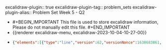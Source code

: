 excalidraw-plugin:: true
excalidraw-plugin-tag:: problem_sets
excalidraw-plugin-alias:: Problem Set Week 5 - Q2

- #+BEGIN_IMPORTANT
  This file is used to store excalidraw information, Please do not manually edit this file.
  #+END_IMPORTANT
- {{renderer excalidraw-menu, excalidraw-2023-10-04-10-27-00}}
- ```json
  {"elements":[{"type":"line","version":62,"versionNonce":1638683861,"isDeleted":false,"id":"GZjq7OEW9ISnf5aExgQTH","fillStyle":"hachure","strokeWidth":1,"strokeStyle":"solid","roughness":1,"opacity":100,"angle":0,"x":592.7184600830078,"y":204.34868621826172,"strokeColor":"#1e1e1e","backgroundColor":"transparent","width":0.267425537109375,"height":499.6719970703125,"seed":1436641051,"groupIds":[],"frameId":null,"roundness":{"type":2},"boundElements":[],"updated":1696408076513,"link":null,"locked":false,"startBinding":null,"endBinding":null,"lastCommittedPoint":null,"startArrowhead":null,"endArrowhead":null,"points":[[0,0],[-0.267425537109375,499.6719970703125]]},{"type":"line","version":152,"versionNonce":495963899,"isDeleted":false,"id":"dojH4nnEOUog-PLq563-r","fillStyle":"hachure","strokeWidth":1,"strokeStyle":"solid","roughness":1,"opacity":100,"angle":0,"x":593.6491851806641,"y":702.701286315918,"strokeColor":"#1e1e1e","backgroundColor":"transparent","width":608.382080078125,"height":0.88433837890625,"seed":817613755,"groupIds":[],"frameId":null,"roundness":{"type":2},"boundElements":[],"updated":1696408076513,"link":null,"locked":false,"startBinding":null,"endBinding":null,"lastCommittedPoint":null,"startArrowhead":null,"endArrowhead":null,"points":[[0,0],[608.382080078125,-0.88433837890625]]},{"type":"text","version":15,"versionNonce":525660725,"isDeleted":false,"id":"VefobCoTkYpGuIrqzkpFk","fillStyle":"hachure","strokeWidth":1,"strokeStyle":"solid","roughness":1,"opacity":100,"angle":0,"x":1198.189712524414,"y":760.4722213745117,"strokeColor":"#1e1e1e","backgroundColor":"transparent","width":84.49990844726562,"height":25,"seed":1348508763,"groupIds":[],"frameId":null,"roundness":null,"boundElements":[],"updated":1696408076513,"link":null,"locked":false,"fontSize":20,"fontFamily":1,"text":"Quantity","textAlign":"left","verticalAlign":"top","containerId":null,"originalText":"Quantity","lineHeight":1.25,"baseline":16},{"type":"text","version":47,"versionNonce":1649555355,"isDeleted":false,"id":"5uiLL8Uz9ymnXUS8TNZ7W","fillStyle":"hachure","strokeWidth":1,"strokeStyle":"solid","roughness":1,"opacity":100,"angle":0,"x":470.0225372314453,"y":200.42835235595703,"strokeColor":"#1e1e1e","backgroundColor":"transparent","width":47.17994689941406,"height":25,"seed":274880763,"groupIds":[],"frameId":null,"roundness":null,"boundElements":[],"updated":1696408076513,"link":null,"locked":false,"fontSize":20,"fontFamily":1,"text":"Price","textAlign":"left","verticalAlign":"top","containerId":null,"originalText":"Price","lineHeight":1.25,"baseline":16},{"type":"line","version":98,"versionNonce":1287840661,"isDeleted":false,"id":"JezYzD9S2OQ72NRN2npB3","fillStyle":"hachure","strokeWidth":1,"strokeStyle":"solid","roughness":1,"opacity":100,"angle":0,"x":650.9995880126953,"y":252.59534454345703,"strokeColor":"#1971c2","backgroundColor":"transparent","width":463.34259033203125,"height":356.2621307373047,"seed":776176027,"groupIds":[],"frameId":null,"roundness":{"type":2},"boundElements":[],"updated":1696408076513,"link":null,"locked":false,"startBinding":null,"endBinding":null,"lastCommittedPoint":null,"startArrowhead":null,"endArrowhead":null,"points":[[0,0],[463.34259033203125,356.2621307373047]]},{"type":"text","version":6,"versionNonce":2147388475,"isDeleted":false,"id":"5WzDXK9p8vv6SswU1mh0b","fillStyle":"hachure","strokeWidth":1,"strokeStyle":"solid","roughness":1,"opacity":100,"angle":0,"x":1157.189712524414,"y":611.4722213745117,"strokeColor":"#1971c2","backgroundColor":"transparent","width":15.599990844726562,"height":25,"seed":322344507,"groupIds":[],"frameId":null,"roundness":null,"boundElements":[],"updated":1696408076513,"link":null,"locked":false,"fontSize":20,"fontFamily":1,"text":"D","textAlign":"left","verticalAlign":"top","containerId":null,"originalText":"D","lineHeight":1.25,"baseline":16},{"type":"line","version":93,"versionNonce":1848355061,"isDeleted":false,"id":"_0d224DAMDZ7x_syYmvTM","fillStyle":"hachure","strokeWidth":1,"strokeStyle":"solid","roughness":1,"opacity":100,"angle":0,"x":700.6297760009766,"y":602.103630065918,"strokeColor":"#e03131","backgroundColor":"transparent","width":340.1942138671875,"height":365.5298767089844,"seed":1579030235,"groupIds":[],"frameId":null,"roundness":{"type":2},"boundElements":[],"updated":1696408076513,"link":null,"locked":false,"startBinding":null,"endBinding":null,"lastCommittedPoint":null,"startArrowhead":null,"endArrowhead":null,"points":[[0,0],[340.1942138671875,-365.5298767089844]]},{"type":"text","version":24,"versionNonce":444026075,"isDeleted":false,"id":"MCQfgIx7ZIqgDHD6g_0Dm","fillStyle":"hachure","strokeWidth":1,"strokeStyle":"solid","roughness":1,"opacity":100,"angle":0,"x":1070.1265411376953,"y":218.14167022705078,"strokeColor":"#e03131","backgroundColor":"transparent","width":12.159988403320312,"height":25,"seed":764183419,"groupIds":[],"frameId":null,"roundness":null,"boundElements":[],"updated":1696408076513,"link":null,"locked":false,"fontSize":20,"fontFamily":1,"text":"S","textAlign":"left","verticalAlign":"top","containerId":null,"originalText":"S","lineHeight":1.25,"baseline":16},{"type":"line","version":184,"versionNonce":1695859285,"isDeleted":false,"id":"wsDfKd-7m_memIDEcO1bQ","fillStyle":"hachure","strokeWidth":1,"strokeStyle":"dotted","roughness":1,"opacity":100,"angle":0,"x":598.7327270507812,"y":426.3178405761719,"strokeColor":"#1e1e1e","backgroundColor":"transparent","width":598.8325805664062,"height":9.90606689453125,"seed":139675413,"groupIds":[],"frameId":null,"roundness":{"type":2},"boundElements":[],"updated":1696408076514,"link":null,"locked":false,"startBinding":null,"endBinding":null,"lastCommittedPoint":null,"startArrowhead":null,"endArrowhead":null,"points":[[0,0],[598.8325805664062,-9.90606689453125]]},{"type":"freedraw","version":278,"versionNonce":894368123,"isDeleted":false,"id":"Gt830ZWf9holOFZxb2o9h","fillStyle":"solid","strokeWidth":4,"strokeStyle":"dotted","roughness":1,"opacity":100,"angle":0,"x":633.421875,"y":323.3559875488281,"strokeColor":"#f08c00","backgroundColor":"transparent","width":184.42486572265625,"height":218.93209838867188,"seed":136483387,"groupIds":[],"frameId":null,"roundness":null,"boundElements":[],"updated":1696408076514,"link":null,"locked":false,"points":[[0,0],[0,2.0040283203125],[0,2.916900634765625],[0,10.744049072265625],[0,13.482666015625],[0,15.30841064453125],[0,16.221282958984375],[0,18.745941162109375],[0,22.24407958984375],[0,23.156951904296875],[0,25.89556884765625],[0,26.808441162109375],[0,29.54705810546875],[0,31.372802734375],[0,32.271392822265625],[0,34.977935791015625],[0,37.716552734375],[0,39.542266845703125],[0,41.368011474609375],[0,43.193756103515625],[0,49.2130126953125],[0,50.111602783203125],[0,51.908843994140625],[0,53.73455810546875],[0,59.4970703125],[0,61.169464111328125],[0,63.9080810546875],[0,66.64669799804688],[0,68.47244262695312],[0,74.31695556640625],[0,77.05557250976562],[0,78.88131713867188],[0,80.70706176757812],[0,83.4456787109375],[0,85.27139282226562],[0,87.09713745117188],[0,88.92288208007812],[0,91.6614990234375],[0,99.47439575195312],[0,101.30014038085938],[0,104.03875732421875],[0,105.864501953125],[0.90216064453125,109.45535278320312],[0.90216064453125,111.30606079101562],[0.90216064453125,112.21893310546875],[0.90216064453125,114.95755004882812],[0.90216064453125,115.87042236328125],[0.90216064453125,123.02005004882812],[0.90216064453125,126.5181884765625],[0.90216064453125,129.25680541992188],[0.90216064453125,131.84564208984375],[0.90216064453125,133.4859619140625],[1.81500244140625,137.07684326171875],[1.81500244140625,138.90255737304688],[2.7279052734375,141.64117431640625],[2.7279052734375,142.55404663085938],[2.7279052734375,146.0557861328125],[2.7279052734375,149.40057373046875],[2.7279052734375,152.050048828125],[2.7279052734375,152.94509887695312],[2.7279052734375,154.73873901367188],[2.7279052734375,159.08914184570312],[3.6407470703125,161.67440795898438],[3.6407470703125,163.50015258789062],[4.57147216796875,166.29226684570312],[4.57147216796875,168.79196166992188],[4.57147216796875,172.14035034179688],[4.57147216796875,173.05322265625],[4.57147216796875,175.79183959960938],[4.57147216796875,177.61758422851562],[6.243896484375,181.875244140625],[6.243896484375,183.51913452148438],[6.243896484375,186.1971435546875],[6.243896484375,188.02285766601562],[6.243896484375,188.93576049804688],[6.243896484375,192.43746948242188],[6.243896484375,196.69515991210938],[6.243896484375,197.60800170898438],[6.243896484375,199.43374633789062],[6.243896484375,200.34664916992188],[6.243896484375,202.17239379882812],[6.243896484375,203.96957397460938],[6.243896484375,204.88247680664062],[6.243896484375,206.70822143554688],[7.15673828125,210.20632934570312],[7.15673828125,211.87875366210938],[7.15673828125,212.77737426757812],[7.15673828125,213.54043579101562],[7.15673828125,214.42123413085938],[7.15673828125,216.92453002929688],[7.15673828125,218.52200317382812],[7.57037353515625,218.93209838867188],[7.916259765625,218.58267211914062],[7.916259765625,216.51083374023438],[8.74359130859375,215.68356323242188],[10.5693359375,213.85781860351562],[10.5693359375,212.94497680664062],[12.39508056640625,211.11923217773438],[13.30792236328125,209.29348754882812],[17.56915283203125,203.35983276367188],[19.2415771484375,199.10214233398438],[20.91400146484375,195.75375366210938],[20.91400146484375,193.16848754882812],[22.5899658203125,191.49252319335938],[22.5899658203125,187.26333618164062],[22.5899658203125,185.43759155273438],[23.5028076171875,182.85232543945312],[26.088134765625,179.35415649414062],[26.088134765625,175.13571166992188],[26.088134765625,173.459716796875],[26.088134765625,170.72109985351562],[26.088134765625,169.80825805664062],[26.088134765625,167.98251342773438],[26.088134765625,165.479248046875],[26.088134765625,162.89395141601562],[26.088134765625,161.06820678710938],[26.088134765625,158.56494140625],[26.088134765625,156.88897705078125],[26.088134765625,151.01593017578125],[26.088134765625,148.27731323242188],[26.088134765625,145.53872680664062],[26.088134765625,143.71298217773438],[26.088134765625,135.95358276367188],[26.088134765625,131.69589233398438],[26.088134765625,127.43463134765625],[27.0009765625,123.78314208984375],[27.0009765625,119.564697265625],[28.67340087890625,115.30343627929688],[28.67340087890625,111.65194702148438],[28.67340087890625,110.73907470703125],[29.58624267578125,107.08758544921875],[31.26220703125,100.24105834960938],[32.17510986328125,97.50244140625],[33.08795166015625,93.85098266601562],[34.0008544921875,87.61419677734375],[37.34564208984375,79.24502563476562],[37.34564208984375,74.83401489257812],[39.93450927734375,69.65988159179688],[40.847412109375,66.00839233398438],[42.501953125,61.797088623046875],[45.850341796875,55.1038818359375],[45.850341796875,51.7554931640625],[46.7774658203125,48.0540771484375],[49.36273193359375,42.879974365234375],[51.03515625,37.859161376953125],[51.03515625,33.41961669921875],[52.87158203125,30.67388916015625],[52.87158203125,28.84814453125],[52.87158203125,27.935272216796875],[53.78448486328125,27.02239990234375],[53.78448486328125,27.6856689453125],[54.59747314453125,29.315277099609375],[54.59747314453125,36.16180419921875],[54.59747314453125,41.182586669921875],[56.2698974609375,46.356719970703125],[56.2698974609375,56.398284912109375],[56.2698974609375,65.07058715820312],[57.18280029296875,69.63848876953125],[57.18280029296875,72.37710571289062],[57.18280029296875,83.4813232421875],[57.18280029296875,88.04568481445312],[58.09564208984375,90.7843017578125],[58.09564208984375,97.78414916992188],[59.71453857421875,104.25271606445312],[59.71453857421875,111.0992431640625],[59.71453857421875,118.09909057617188],[59.71453857421875,121.44747924804688],[59.71453857421875,124.94561767578125],[61.386962890625,130.1197509765625],[61.386962890625,132.85836791992188],[61.386962890625,136.50985717773438],[62.29986572265625,138.33560180664062],[62.29986572265625,143.50616455078125],[63.21270751953125,149.5931396484375],[63.21270751953125,150.50601196289062],[63.21270751953125,153.24462890625],[63.21270751953125,155.98324584960938],[63.21270751953125,161.87054443359375],[63.21270751953125,165.52203369140625],[64.1256103515625,168.26065063476562],[65.95843505859375,170.08993530273438],[65.95843505859375,172.57894897460938],[65.95843505859375,175.16421508789062],[66.871337890625,176.07708740234375],[68.29766845703125,174.65072631835938],[68.29766845703125,173.01043701171875],[70.1234130859375,170.27182006835938],[72.72296142578125,161.7100830078125],[74.5986328125,156.06524658203125],[75.51153564453125,152.26400756835938],[77.3372802734375,146.177001953125],[80.68206787109375,137.8114013671875],[82.372314453125,132.74783325195312],[86.644287109375,124.20034790039062],[88.50567626953125,120.49896240234375],[89.43280029296875,118.63754272460938],[92.78118896484375,111.791015625],[93.69403076171875,106.62045288085938],[94.60693359375,102.96896362304688],[96.43267822265625,99.3175048828125],[97.34552001953125,97.49176025390625],[99.9307861328125,89.88211059570312],[102.68011474609375,85.2999267578125],[102.68011474609375,83.4635009765625],[104.505859375,80.72488403320312],[105.41876220703125,79.81201171875],[108.749267578125,73.92471313476562],[109.66217041015625,71.18609619140625],[110.57501220703125,69.3603515625],[112.4007568359375,65.7088623046875],[114.02679443359375,61.59381103515625],[115.6136474609375,60.006988525390625],[116.09503173828125,60.4884033203125],[116.09503173828125,62.20001220703125],[116.09503173828125,65.85150146484375],[117.0079345703125,68.59011840820312],[119.59320068359375,81.82675170898438],[119.59320068359375,84.56536865234375],[120.50604248046875,88.21685791015625],[121.42962646484375,93.73330688476562],[123.073486328125,97.91253662109375],[123.073486328125,102.17022705078125],[123.073486328125,105.82168579101562],[123.98638916015625,108.560302734375],[123.98638916015625,110.38604736328125],[126.5716552734375,118.14544677734375],[126.5716552734375,122.70980834960938],[126.5716552734375,123.6226806640625],[127.48455810546875,128.18704223632812],[127.48455810546875,132.3555908203125],[128.39739990234375,136.6168212890625],[129.310302734375,139.35543823242188],[129.310302734375,140.268310546875],[129.310302734375,142.09405517578125],[129.310302734375,142.93917846679688],[130.13043212890625,143.75576782226562],[130.87213134765625,143.01406860351562],[135.95355224609375,136.26025390625],[137.6259765625,129.56704711914062],[139.30194091796875,126.21865844726562],[141.88720703125,121.04452514648438],[145.235595703125,116.78683471679688],[147.82086181640625,111.61273193359375],[149.4932861328125,107.35147094726562],[152.0821533203125,102.180908203125],[153.7545166015625,100.50494384765625],[155.42694091796875,96.24725341796875],[158.746826171875,91.26925659179688],[160.419189453125,87.92086791992188],[161.33209228515625,87.00799560546875],[162.24493408203125,84.4227294921875],[163.9208984375,81.0743408203125],[166.5062255859375,78.48907470703125],[169.09149169921875,74.22781372070312],[170.00433349609375,73.31851196289062],[170.00433349609375,72.4056396484375],[170.7674560546875,71.64251708984375],[171.16326904296875,72.04190063476562],[171.99053955078125,72.86920166015625],[172.9034423828125,75.60781860351562],[174.7042236328125,78.30364990234375],[174.7042236328125,80.12936401367188],[175.6170654296875,82.86798095703125],[177.44281005859375,84.6937255859375],[177.44281005859375,87.25762939453125],[179.115234375,88.93359375],[180.01385498046875,90.72723388671875],[180.92669677734375,91.64010620117188],[180.92669677734375,93.30181884765625],[180.92669677734375,95.71237182617188],[182.59912109375,99.06076049804688],[183.511962890625,99.9736328125],[184.42486572265625,101.79937744140625],[184.42486572265625,102.66232299804688],[184.42486572265625,103.33984375],[184.42486572265625,103.33984375]],"lastCommittedPoint":null,"simulatePressure":true,"pressures":[]},{"type":"freedraw","version":6,"versionNonce":1423251131,"isDeleted":true,"id":"KFfOMei-Mv94SnYoIh5f1","fillStyle":"hachure","strokeWidth":1,"strokeStyle":"dotted","roughness":1,"opacity":20,"angle":0,"x":764.7825317382812,"y":280.8753967285156,"strokeColor":"#f08c00","backgroundColor":"transparent","width":0.0001,"height":0.0001,"seed":116094133,"groupIds":[],"frameId":null,"roundness":null,"boundElements":[],"updated":1696408082604,"link":null,"locked":false,"points":[[0,0],[0.0001,0.0001]],"lastCommittedPoint":null,"simulatePressure":true,"pressures":[]},{"type":"freedraw","version":4,"versionNonce":1036522011,"isDeleted":true,"id":"Rbp2I8fgyjnGTNJSh-0mJ","fillStyle":"hachure","strokeWidth":1,"strokeStyle":"dotted","roughness":1,"opacity":100,"angle":0,"x":764.7825317382812,"y":280.8753967285156,"strokeColor":"#f08c00","backgroundColor":"transparent","width":0.0001,"height":0.0001,"seed":1907278267,"groupIds":[],"frameId":null,"roundness":null,"boundElements":[],"updated":1696408076514,"link":null,"locked":false,"points":[[0,0],[0.0001,0.0001]],"lastCommittedPoint":null,"simulatePressure":true,"pressures":[]},{"type":"text","version":61,"versionNonce":420476155,"isDeleted":false,"id":"JLXxklxrXxNpxorRs-ac2","fillStyle":"hachure","strokeWidth":1,"strokeStyle":"dotted","roughness":1,"opacity":100,"angle":0,"x":390.88702392578125,"y":375.5821838378906,"strokeColor":"#f08c00","backgroundColor":"transparent","width":135.21983337402344,"height":25,"seed":1605961333,"groupIds":[],"frameId":null,"roundness":null,"boundElements":[],"updated":1696408127689,"link":null,"locked":false,"fontSize":20,"fontFamily":1,"text":"Total surplus","textAlign":"left","verticalAlign":"top","containerId":null,"originalText":"Total surplus","lineHeight":1.25,"baseline":16},{"type":"line","version":141,"versionNonce":27773819,"isDeleted":false,"id":"QKjweSOYfzeVyQt1ZJnn8","fillStyle":"hachure","strokeWidth":1,"strokeStyle":"dashed","roughness":1,"opacity":100,"angle":0,"x":623.6298828125,"y":553.9664306640625,"strokeColor":"#e03131","backgroundColor":"transparent","width":320.66015625,"height":322.2576904296875,"seed":479620027,"groupIds":[],"frameId":null,"roundness":{"type":2},"boundElements":[],"updated":1696408117956,"link":null,"locked":false,"startBinding":null,"endBinding":null,"lastCommittedPoint":null,"startArrowhead":null,"endArrowhead":null,"points":[[0,0],[320.66015625,-322.2576904296875]]},{"type":"text","version":5,"versionNonce":1091206613,"isDeleted":false,"id":"Mb5i97nTY7hKOx6L5z0f0","fillStyle":"hachure","strokeWidth":1,"strokeStyle":"dashed","roughness":1,"opacity":100,"angle":0,"x":973,"y":193,"strokeColor":"#e03131","backgroundColor":"transparent","width":17.47998046875,"height":25,"seed":67731221,"groupIds":[],"frameId":null,"roundness":null,"boundElements":[],"updated":1696408125102,"link":null,"locked":false,"fontSize":20,"fontFamily":1,"text":"S'","textAlign":"left","verticalAlign":"top","containerId":null,"originalText":"S'","lineHeight":1.25,"baseline":16},{"type":"line","version":123,"versionNonce":316084155,"isDeleted":false,"id":"b6Kc3d0oFyh001FFR0Z6a","fillStyle":"hachure","strokeWidth":1,"strokeStyle":"dashed","roughness":1,"opacity":100,"angle":0,"x":624.1683349609375,"y":327.727783203125,"strokeColor":"#1971c2","backgroundColor":"transparent","width":413.1524658203125,"height":321.68359375,"seed":115187099,"groupIds":[],"frameId":null,"roundness":{"type":2},"boundElements":[],"updated":1696408161756,"link":null,"locked":false,"startBinding":null,"endBinding":null,"lastCommittedPoint":null,"startArrowhead":null,"endArrowhead":null,"points":[[0,0],[413.1524658203125,321.68359375]]},{"type":"text","version":3,"versionNonce":1776550965,"isDeleted":false,"id":"GziRNnKMITjbnMwxhtYwi","fillStyle":"hachure","strokeWidth":1,"strokeStyle":"dashed","roughness":1,"opacity":100,"angle":0,"x":1060,"y":656,"strokeColor":"#1971c2","backgroundColor":"transparent","width":20.91998291015625,"height":25,"seed":87402197,"groupIds":[],"frameId":null,"roundness":null,"boundElements":[],"updated":1696408165147,"link":null,"locked":false,"fontSize":20,"fontFamily":1,"text":"D'","textAlign":"left","verticalAlign":"top","containerId":null,"originalText":"D'","lineHeight":1.25,"baseline":16}],"files":{},"appState":{"gridSize":null,"viewBackgroundColor":"#ffffff","zoom":{"value":1},"offsetTop":0,"offsetLeft":0,"scrollX":0,"scrollY":0,"viewModeEnabled":false,"zenModeEnabled":false}}
  ```